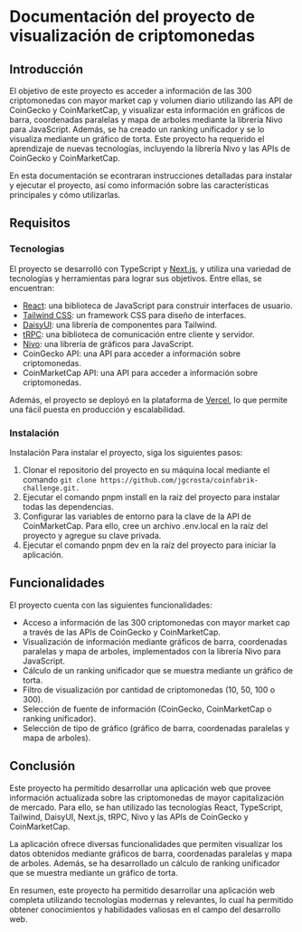 # Documentación del proyecto de visualización de criptomonedas

## Introducción

El objetivo de este proyecto es acceder a información de las 300 criptomonedas con mayor market cap y volumen diario utilizando las API de CoinGecko y CoinMarketCap, y visualizar esta información en gráficos de barra, coordenadas paralelas y mapa de arboles mediante la librería Nivo para JavaScript. Además, se ha creado un ranking unificador y se lo visualiza mediante un gráfico de torta. Este proyecto ha requerido el aprendizaje de nuevas tecnologías, incluyendo la librería Nivo y las APIs de CoinGecko y CoinMarketCap.

En esta documentación se econtraran instrucciones detalladas para instalar y ejecutar el proyecto, así como información sobre las características principales y cómo utilizarlas. 

## Requisitos

### Tecnologias

El proyecto se desarrolló con TypeScript y [Next.js](https://nextjs.org), y utiliza una variedad de tecnologías y herramientas para lograr sus objetivos. Entre ellas, se encuentran:

- [React](https://react.dev/): una biblioteca de JavaScript para construir interfaces de usuario.
- [Tailwind CSS](https://tailwindcss.com): un framework CSS para diseño de interfaces.
- [DaisyUI](https://daisyui.com/): una librería de componentes para Tailwind.
- [tRPC](https://trpc.io): una biblioteca de comunicación entre cliente y servidor.
- [Nivo](https://nivo.rocks/): una librería de gráficos para JavaScript.
- CoinGecko API: una API para acceder a información sobre criptomonedas.
- CoinMarketCap API: una API para acceder a información sobre criptomonedas.

Además, el proyecto se deployó en la plataforma de [Vercel](https://vercel.com/), lo que permite una fácil puesta en producción y escalabilidad.

### Instalación

Instalación
Para instalar el proyecto, siga los siguientes pasos:

1. Clonar el repositorio del proyecto en su máquina local mediante el comando ```git clone https://github.com/jgcrosta/coinfabrik-challenge.git.```
2. Ejecutar el comando pnpm install en la raíz del proyecto para instalar todas las dependencias.
3. Configurar las variables de entorno para la clave de la API de CoinMarketCap. Para ello, cree un archivo .env.local en la raíz del proyecto y agregue su clave privada.
4. Ejecutar el comando pnpm dev en la raíz del proyecto para iniciar la aplicación.

## Funcionalidades

El proyecto cuenta con las siguientes funcionalidades:

- Acceso a información de las 300 criptomonedas con mayor market cap a través de las APIs de CoinGecko y CoinMarketCap.
- Visualización de información mediante gráficos de barra, coordenadas paralelas y mapa de arboles, implementados con la librería Nivo para JavaScript.
- Cálculo de un ranking unificador que se muestra mediante un gráfico de torta.
- Filtro de visualización por cantidad de criptomonedas (10, 50, 100 o 300).
- Selección de fuente de información (CoinGecko, CoinMarketCap o ranking unificador).
- Selección de tipo de gráfico (gráfico de barra, coordenadas paralelas y mapa de arboles).

## Conclusión

Este proyecto ha permitido desarrollar una aplicación web que provee información actualizada sobre las criptomonedas de mayor capitalización de mercado. Para ello, se han utilizado las tecnologías React, TypeScript, Tailwind, DaisyUI, Next.js, tRPC, Nivo y las APIs de CoinGecko y CoinMarketCap.

La aplicación ofrece diversas funcionalidades que permiten visualizar los datos obtenidos mediante gráficos de barra, coordenadas paralelas y mapa de arboles. Además, se ha desarrollado un cálculo de ranking unificador que se muestra mediante un gráfico de torta.

En resumen, este proyecto ha permitido desarrollar una aplicación web completa utilizando tecnologías modernas y relevantes, lo cual ha permitido obtener conocimientos y habilidades valiosas en el campo del desarrollo web.




